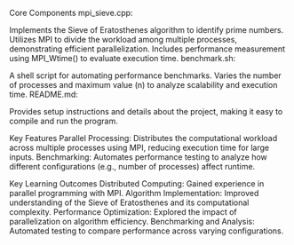 Core Components
mpi_sieve.cpp:

Implements the Sieve of Eratosthenes algorithm to identify prime numbers.
Utilizes MPI to divide the workload among multiple processes, demonstrating efficient parallelization.
Includes performance measurement using MPI_Wtime() to evaluate execution time.
benchmark.sh:

A shell script for automating performance benchmarks.
Varies the number of processes and maximum value (n) to analyze scalability and execution time.
README.md:

Provides setup instructions and details about the project, making it easy to compile and run the program.


Key Features
Parallel Processing:
Distributes the computational workload across multiple processes using MPI, reducing execution time for large inputs.
Benchmarking:
Automates performance testing to analyze how different configurations (e.g., number of processes) affect runtime.


Key Learning Outcomes
Distributed Computing:
Gained experience in parallel programming with MPI.
Algorithm Implementation:
Improved understanding of the Sieve of Eratosthenes and its computational complexity.
Performance Optimization:
Explored the impact of parallelization on algorithm efficiency.
Benchmarking and Analysis:
Automated testing to compare performance across varying configurations.
